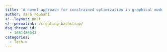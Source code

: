 ```yaml
---
title: 'A novel approach for constrained optimization in graphical model'
author: sara rouhani
<!--layout: post
<!--permalink: /creating-bashstrap/
dsq_thread_id:
  - 1681486643
categories:
  - Tech->
---
```

<!--[Bashstrap][1] is a quick way to spruce up OSX terminal. It cuts out the fluff, adds in timesaving features, and provides a solid foundation for customizing your terminal style.<!--more-->

<!--[bashstrap screenshot][2]-

## Feature list

### Faster directory navigation

*   Open your current directory in Sublime Text (with just 2 characters)
*   Jump directories rapidly, without having to set aliases—using Z (my favorite feature!)
*   Tab bar displays your current directory
*   Lots of quick shortcut aliases that I use for git and moving around directories

### Customized bash prompt line

*   Git branch status inline
*   ☠ ahoy! An easily customizable symbol 
*   Stripped out extraneous text 

### Updated color scheme

*   Colored &#8216;ls&#8217;
*   Syntax highlighted &#8216;cat&#8217;

[Install via Github (takes 10 mins)][1]

* * *

In the rest of this post I&#8217;ll go into detail on how I configured the features. I&#8217;m not an expert at customizing terminal—if you notice anything that could be improved, please leave a comment or open a pull request.

## Supports

### Bash, not zsh

I don&#8217;t have a need for any of [z shell&#8217;s features][3] so I decided not to go that route. Bash is capable of a lot of those features now, like command-line completion. I looked at [oh-my-zsh][4] briefly, but there weren&#8217;t any themes to my liking.

### iTerm, not Terminal

This was primarily because I had a lot of difficulty customizing the stock terminal that comes with OSX. It was way easier to edit colors and preferences in iTerm 2. There are some [iTerm features][5] that I&#8217;d expect to use in the future too.

### Sublime Text, not Vim

I use Sublime Text for virtually all text editing so decided to leave out the .vimrc that customizes Vim.

## File Organization

File organization based on [Mathias Bynens epic dotfiles][6].

The installation notes on the repo cover installing to your home directory, which is where OSX looks for your dotfiles. This works perfectly, but I found that housing my dotfiles in their own folder and symlinking to them from my home directory gave a lot of advantages.

It makes it easier to backup, version and share my dotfiles by creating a Github repo for them. There&#8217;s even a landing page dedicated to [dotfiles on Github][7].

To install to a folder:

1.  Fork and clone the [Bashstrap repo][1] to a subfolder of your home directory. I keep my dotfiles in ~/Code/dotfiles.

2.  Backup your current dotfiles (optional)
    
        cp ~/.bash_profile ~/.bash_profile_old
        cp ~/.bashrc ~/.bashrc_old
        cp ~/.gitconfig ~/.gitconfig_old
        

3.  Create symlinks to the new dotfiles
    
        ln -s ~/.bash_profile ~/your/path/to/.bash_profile
        ln -s ~/.bashrc ~/your/path/to/.bashrc
        ln -s ~/.gitconfig ~/your/path/to/.gitconfig
        ln -s ~/.gitignore ~/your/path/to/.gitignore
        ln -s ~/.hushlogin ~/your/path/to/.hushlogin
        

Side note: I wish I&#8217;d realized there&#8217;s a [Sublime Text syntax highlighting package for dotfiles][8] before I started work on customizing them. It&#8217;s really helpful!

## Productivity Features

### Open files and directories in Sublime Text

There are multiple ways to set this up, some more complicated than others. The best I found is a this one-liner that&#8217;s included in the .bash_profile.

*   alias s=&#8217;open -a &#8220;Sublime Text 2&#8243;&#8216;

This enables you to just type &#8220;s .&#8221; to open the current directory in Sublime Text. Or &#8220;s file-name.ext&#8221; to open a file.

### Z directory jumping

Possibly my favorite feature is Z (not to be confused with zsh, which is a totally different thing).

Z removes a lot of the need for cd&#8217;ing around directories. Instead you type &#8220;z&#8221; then any substring of the name of the directory you want to jump to. For example I can be in any dir and type &#8220;z dotf&#8221; to jump straight into my dotfiles dir. This means I don&#8217;t need to bother setting up aliases for frequently visited directories! It works really really well.

You need to cd around a bit after installing it so that it builds up a memory of the directories you visit. Here&#8217;s the [Z repo][9].

### Changing the bash prompt

My bash prompt is simply &#8220;[user] in [current-directory] on [current-git-branch]&#8220;, where current-git-branch will only display if I&#8217;m within a dir that has a git repo. This came straight from [@gf3&#8242;s bash prompt][10]. I really dig it, and made a few customizations.

For more bash prompt hacking, this [Reddit topic][11] contains a lot of good inspiration, and this [Stack Overflow][12] too.

### Silence the &#8220;welcome, last login was at X&#8221; message

.hushlogin is awesome. Credit to [Mathias][13].

### Display the current dir name as the tab title

With multiple tabs open it&#8217;s nice to be able to see what&#8217;s going on in them. I found a [nice little one-liner for this on Stack Exchange][14], it now lives in my .bash_profile. It displays just the name of the current directory as the tab title.

### Aliases

Z is amazing and eliminates a lot of the need for aliases but there are still some spots where they&#8217;re useful. I added in &#8220;..&#8221;, &#8220;&#8230;&#8221; and &#8220;&#8230;.&#8221; to skip back 1, 2 or 3 directories. I stuck in a couple of aliases to directories that I use frequently too, these can be easily customized and added to.

I use &#8220;ls&#8221; and &#8220;ls -la&#8221; a lot, so there are a number of ls aliases. Typing &#8220;l&#8221; gives you the colorized list in long format, and &#8220;la&#8221; includes dotfiles in the list. These show the directories in blue, which is nice for scannability.

If you&#8217;d like &#8220;cat&#8221; with syntax highlighting you can use the &#8220;c&#8221; alias. You&#8217;ll just need to install [Pygments][15] first.

### Shortcut key binding

Binding shortcut keys to things I want (delete previous word, skip to EOL, etc) seems like a pain in the ass. Instead I opted to get used to the bash shortcuts. Here&#8217;s a [list of the shortcuts I use the most][16].

## Style Updates

I installed [iTerm 2][17] because color tweaking in OSX terminal was a painful process and taking me hours. iTerm 2 lets you preview as you select from the color pallete, which rocks.

### Font

I played around with a lot of fixed width fonts, including Adobe&#8217;s [Source Code Pro][18], and in the end settled on Menlo that comes with OSX. I like 16pt Menlo regular. This can be changed in iTerm Preferences > Profiles > Default > Text > Regular Font (make sure you change the Non-ASCII version to be the same too).

It looks a lot better without bold too. I switched to the non-bold font by unchecking &#8220;Draw bold text in bold font&#8221; in iTerm Preferences > Profiles > Default > Text > Text Rendering.

### Color scheme

The bash prompt edits in .bash_profile took care of a lot of the coloring. But there were still a few things that needed tweaking.

I wanted a lighter blue for the directory highlighting. The quickest way I found to change this was by changing the iTerm blue color. iTerm Preferences > Profiles > Default > Colors > click Blue and make it lighter.

### Cursor

While you&#8217;re in the iTerm color settings you might notice cursor colors too. These are really fun to change! Bright green or pink make really nice cursor colors. Click the &#8220;Smart cursor color&#8221; checkbox, then you can edit Cursor color.

I also like having selection text as the same color as the cursor. I went for bright green, with black text.

Also, my preference is for the thin vertical bar cursor. This can be change in iTerm Preferences > Profiles > Default > Text > Cursor.

### Unicode symbol

The avatar of the bash prompt! I made this really easy to change by creating a variable for it in .bash_profile. Just command+f for &#8220;symbol&#8221;. A few favorites: ⚡ ☠ ☢ ♥. [Tables worth of symbols here][19] to copy paste in.

## That&#8217;s all for now!

All of these tweaks and features are included, it only takes 10 minutes to install.

[Bashstrap on Github][1]

 [1]: https://github.com/barryclark/bashstrap
 [2]: https://raw.github.com/barryclark/bashstrap/master/screenshot.png
 [3]: http://en.wikipedia.org/wiki/Z_shell#Features
 [4]: https://github.com/robbyrussell/oh-my-zsh
 [5]: http://www.iterm2.com/#/section/features/
 [6]: https://github.com/mathiasbynens/dotfiles
 [7]: http://dotfiles.github.io/
 [8]: https://github.com/mattbanks/dotfiles-syntax-highlighting-st2
 [9]: https://github.com/rupa/z
 [10]: https://github.com/gf3/dotfiles
 [11]: http://www.reddit.com/r/programming/comments/697cu/bash_users_what_do_you_have_for_your_ps1/
 [12]: http://stackoverflow.com/questions/103857/what-is-your-favorite-bash-prompt
 [13]: https://github.com/mathiasbynens/dotfiles/blob/master/.hushlogin
 [14]: http://apple.stackexchange.com/questions/90725/for-iterm2-how-do-i-make-the-working-directory-appear-in-the-window-title/90737#90737
 [15]: http://pygments.org/
 [16]: http://www.howtogeek.com/howto/ubuntu/keyboard-shortcuts-for-bash-command-shell-for-ubuntu-debian-suse-redhat-linux-etc/
 [17]: http://www.iterm2.com/#/section/home
 [18]: http://blogs.adobe.com/typblography/2012/09/source-code-pro.html
 [19]: http://en.wikipedia.org/wiki/Unicode_symbols
